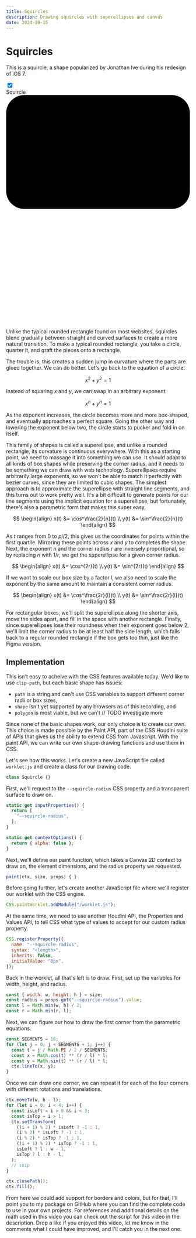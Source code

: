 ```yaml
---
title: Squircles
description: Drawing squircles with superellipses and canvas
date: 2024-10-15
---
```


<script setup>
import { path } from 'superellipse-squircle';
</script>

<style module="s">
.squirclesIntro {
  display: grid;
  grid-template-columns: 1fr minmax(0rem, 16rem) 1fr;
  grid-template-rows: 1fr max-content;
  grid-template-areas: ". full ." ". button. ";
  gap: 0.5rem;
}

.squirclesIntroToggleButton {
  display: grid;
  height: calc(1rem + 4px);
  width: 1.75rem;
  border-radius: calc(0.5rem + 2px);
  background-color: var(--lavender);
  padding: 2px;
  transition: background-color 125ms;

  &::before {
    content: "";
    width: 1rem;
    height: 1rem;
    background-color: var(--base);
    border-radius: 50%;
    transition: transform 125ms;
  }
}

.squirclesIntroSquircle,
.squirclesIntroRoundedRect {
  display: grid;
  grid-area: full;
  fill: var(--surface-2);
}

.squirclesIntroRoundedRect {
  opacity: 1;
  transition: opacity 125ms;
}

.squirclesIntroLabel {
  grid-area: button;
  font-weight: 400;
  display: grid;
  grid-template-columns: max-content 1fr;
  gap: 1rem;
  align-items: center;
  justify-self: center;

  &:hover > .squirclesIntroToggleButton {
    background-color: var(--sapphire);
  }
}

input:checked {
  & + .squirclesIntroLabel > .squirclesIntroToggleButton::before {
    transform: translateX(calc(0.5rem + 1px));
  }


  & ~ .squirclesIntroRoundedRect {
    opacity: 0;
  }
}
</style>

# Squircles

This is a squircle, a shape popularized by Jonathan Ive during his redesign of iOS 7.

<div :class="s.squirclesIntro">
  <input class="sr" id="squircle-intro-checkbox" type="checkbox" checked="checked">
  <label :class="s.squirclesIntroLabel" for="squircle-intro-checkbox">
    <div :class="s.squirclesIntroToggleButton"></div>
    Squircle
  </label>

  <svg :class="s.squirclesIntroRoundedRect" viewBox="0 0 162 100">
    <rect width="162" height="100" rx="16" ry="16"></rect>
  </svg>
  <svg :class="s.squirclesIntroSquircle" viewBox="0 0 162 100">
    <path :d="path(0, 0, 162, 100, 16)"></path>
  </svg>
</div>

Unlike the typical rounded rectangle found on most websites, squircles blend gradually between straight and curved surfaces to create a more natural transition. To make a typical rounded rectangle, you take a circle, quarter it, and graft the pieces onto a rectangle.

<!--
TODO
-->

The trouble is, this creates a sudden jump in curvature where the parts are glued together. We can do better. Let's go back to the equation of a circle:

$$ x^2 + y^2 = 1 $$

Instead of squaring $x$ and $y$, we can swap in an arbitrary exponent.

$$ x^n + y^n = 1 $$

As the exponent increases, the circle becomes more and more box-shaped, and eventually approaches a perfect square. Going the other way and lowering the exponent below two, the circle starts to pucker and fold in on itself.

This family of shapes is called a superellipse, and unlike a rounded rectangle, its curvature is continuous everywhere. With this as a starting point, we need to massage it into something we can use. It should adapt to all kinds of box shapes while preserving the corner radius, and it needs to be something we can draw with web technology. Superellipses require arbitrarily large exponents, so we won't be able to match it perfectly with bezier curves, since they are limited to cubic shapes. The simplest approach is to approximate the superellipse with straight line segments, and this turns out to work pretty well. It's a bit difficult to generate points for our line segments using the implicit equation for a superellipse, but fortunately, there's also a parametric form that makes this super easy.

$$
\begin{align}
x(t) &= \cos^\frac{2}{n}(t) \\
y(t) &= \sin^\frac{2}{n}(t)
\end{align}
$$

As $t$ ranges from $0$ to $pi/2$, this gives us the coordinates for points within the first quartile. Mirroring these points across $x$ and $y$ to completes the shape. Next, the exponent $n$ and the corner radius $r$ are inversely proportional, so by replacing $n$ with $1/r$, we get the superellipse for a given corner radius.

$$
\begin{align}
x(t) &= \cos^{2r}(t) \\
y(t) &= \sin^{2r}(t)
\end{align}
$$

If we want to scale our box size by a factor $l$, we also need to scale the exponent by the same amount to maintain a consistent corner radius.

$$
\begin{align}
x(t) &= \cos^\frac{2r}{l}(t) \\
y(t) &= \sin^\frac{2r}{l}(t)
\end{align}
$$

For rectangular boxes, we'll split the superellipse along the shorter axis, move the sides apart, and fill in the space with another rectangle. Finally, since superellipses lose their roundness when their exponent goes below 2, we'll limit the corner radius to be at least half the side length, which falls back to a regular rounded rectangle if the box gets too thin, just like the Figma version.

## Implementation

This isn't easy to acheive with the CSS features available today. We'd like to use `clip-path`, but each basic shape has issues:

- `path` is a string and can't use CSS variables to support different corner radii or box sizes,
- `shape` isn't yet supported by any browsers as of this recording, and
- `polygon` is most viable, but we can't // TODO investigate more

Since none of the basic shapes work, our only choice is to create our own. This choice is made possible by the Paint API, part of the CSS Houdini suite of APIs that gives us the ability to extend CSS from Javascript. With the paint API, we can write our own shape-drawing functions and use them in CSS.

Let's see how this works. Let's create a new JavaScript file called `worklet.js` and create a class for our drawing code.

```js
class Squircle {}
```

First, we'll request to the `--squircle-radius` CSS property and a transparent surface to draw on.

```js
static get inputProperties() {
  return [
    "--squircle-radius",
  ];
}

static get contextOptions() {
  return { alpha: false };
}
```

Next, we'll define our paint function, which takes a Canvas 2D context to draw on, the element dimensions, and the radius property we requested.

```js
paint(ctx, size, props) { }
```

Before going further, let's create another JavaScript file where we'll register our worklet with the CSS engine.

```js
CSS.paintWorklet.addModule("/worklet.js");
```

At the same time, we need to use another Houdini API, the Properties and Values API, to tell CSS what type of values to accept for our custom radius property.

```js
CSS.registerProperty({
  name: "--squircle-radius",
  syntax: "<length>",
  inherits: false,
  initialValue: "0px",
});
```

Back in the worklet, all that's left is to draw. First, set up the variables for width, height, and radius.

```js
const { width: w, height: h } = size;
const radius = props.get("--squircle-radius").value;
const l = Math.min(w, h) / 2;
const r = Math.min(r, l);
```

Next, we can figure our how to draw the first corner from the parametric equations.

```js
const SEGMENTS = 16;
for (let j = 0; j < SEGMENTS + 1; j++) {
  const t = j / Math.PI / 2 / SEGMENTS;
  const x = Math.cos(t) ** (r / l) * l;
  const y = Math.sin(t) ** (r / l) * l;
  ctx.lineTo(x, y);
}
```

Once we can draw one corner, we can repeat it for each of the four corners with different rotations and translations.

```js
ctx.moveTo(w, h - l);
for (let i = 0; i < 4; i++) {
  const isLeft = i > 0 && i < 3;
  const isTop = i > 1;
  ctx.setTransform(
    ((i + 1) % 2) * isLeft ? -1 : 1,
    (i % 2) * isLeft ? -1 : 1,
    (i % 2) * isTop ? -1 : 1,
    ((i + 1) % 2) * isTop ? -1 : 1,
    isLeft ? l : w - l,
    isTop ? l : h - l,
  );
  // snip
}

ctx.closePath();
ctx.fill();
```

From here we could add support for borders and colors, but for that, I'll point you to my package on GitHub where you can find the complete code to use in your own projects. For references and additional details on the math used in this video you can check out the script for this video in the description. Drop a like if you enjoyed this video, let me know in the comments what I could have improved, and I'll catch you in the next one.

